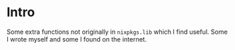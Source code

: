 # Intro

Some extra functions not originally in `nixpkgs.lib` which I find useful.
Some I wrote myself and some I found on the internet.

